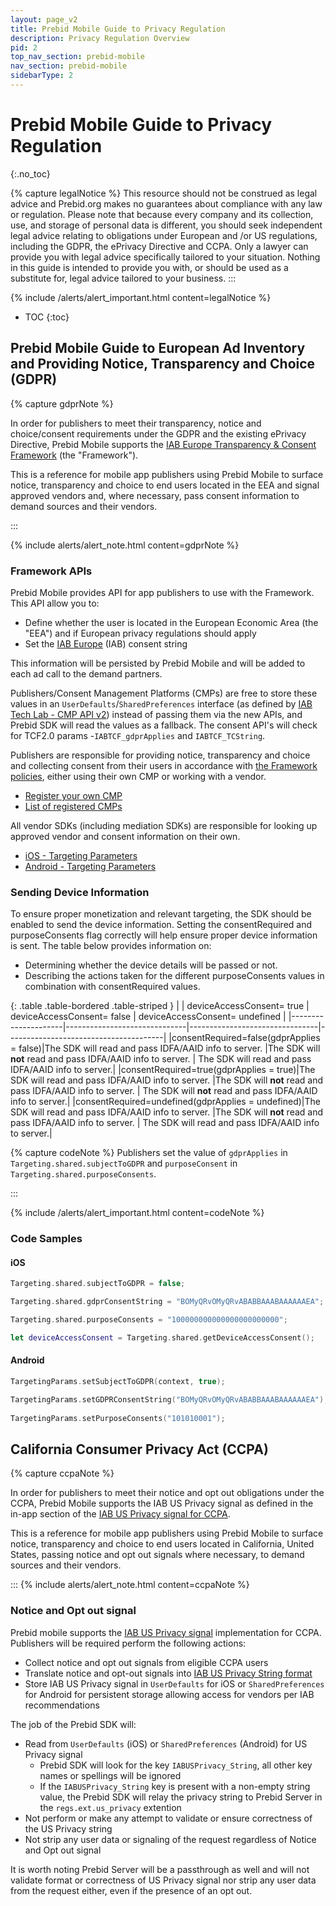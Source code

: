 ```yaml
---
layout: page_v2
title: Prebid Mobile Guide to Privacy Regulation
description: Privacy Regulation Overview
pid: 2
top_nav_section: prebid-mobile
nav_section: prebid-mobile
sidebarType: 2
---
```


# Prebid Mobile Guide to Privacy Regulation

{:.no_toc}

{% capture legalNotice %}
  This resource should not be construed as legal advice and Prebid.org makes no guarantees about compliance with any law or regulation. Please note that because every company and its collection, use, and storage of personal data is different, you should seek independent legal advice relating to obligations under European and /or US regulations, including the GDPR, the ePrivacy Directive and CCPA. Only a lawyer can provide you with legal advice specifically tailored to your situation. Nothing in this guide is intended to provide you with, or should be used as a substitute for, legal advice tailored to your business.
  :::

{% include /alerts/alert_important.html content=legalNotice %}

- TOC
{:toc}

## Prebid Mobile Guide to European Ad Inventory and Providing Notice, Transparency and Choice (GDPR)

{% capture gdprNote %}

In order for publishers to meet their transparency, notice and choice/consent requirements under the GDPR and the existing ePrivacy Directive, Prebid Mobile supports the [IAB Europe Transparency & Consent Framework](https://www.iab.com/topics/consumer-privacy/gdpr/) (the "Framework").  

This is a reference for mobile app publishers using Prebid Mobile to surface notice, transparency and choice to end users located in the EEA and signal approved vendors and, where necessary, pass consent information to demand sources and their vendors.  

:::

{% include alerts/alert_note.html content=gdprNote %}

### Framework APIs

Prebid Mobile provides API for app publishers to use with the Framework. This API allow you to:

- Define whether the user is located in the European Economic Area (the "EEA") and if European privacy regulations should apply
- Set the [IAB Europe](https://www.iabeurope.eu/) (IAB) consent string

This information will be persisted by Prebid Mobile and will be added to each ad call to the demand partners.

Publishers/Consent Management Platforms (CMPs) are free to store these values in an `UserDefaults`/`SharedPreferences` interface (as defined by [IAB Tech Lab - CMP API v2](https://github.com/InteractiveAdvertisingBureau/GDPR-Transparency-and-Consent-Framework/blob/master/TCFv2/IAB%20Tech%20Lab%20-%20CMP%20API%20v2.md)) instead of passing them via the new APIs, and Prebid SDK will read the values as a fallback. The consent API's will check for TCF2.0 params -`IABTCF_gdprApplies` and `IABTCF_TCString`.

Publishers are responsible for providing notice, transparency and choice and collecting consent from their users in accordance with [the Framework policies](https://www.iab.com/topics/consumer-privacy/gdpr/), either using their own CMP or working with a vendor.

- [Register your own CMP](https://register.consensu.org/CMP)
- [List of registered CMPs](https://iabeurope.eu/cmp-list/)

All vendor SDKs (including mediation SDKs) are responsible for looking up approved vendor and consent information on their own.

- [iOS - Targeting Parameters](/prebid-mobile/pbm-api/ios/pbm-targeting-ios.html)
- [Android - Targeting Parameters](/prebid-mobile/pbm-api/android/pbm-targeting-params-android.html)

### Sending Device Information

To ensure proper monetization and relevant targeting, the SDK should be enabled to send the device information. Setting the consentRequired and purposeConsents flag correctly will help ensure proper device information is sent. The table below provides information on:

- Determining whether the device details will be passed or not.
- Describing the actions taken for the different purposeConsents values in combination with consentRequired values.

{: .table .table-bordered .table-striped }
|                     | deviceAccessConsent= true    | deviceAccessConsent= false     | deviceAccessConsent= undefined        |
|---------------------|------------------------------|--------------------------------|---------------------------------------|
|consentRequired=false(gdprApplies = false)|The SDK will read and pass IDFA/AAID info to server. |The SDK will **not** read and pass IDFA/AAID info to server. | The SDK will read and pass IDFA/AAID info to server.|
|consentRequired=true(gdprApplies = true)|The SDK will read and pass IDFA/AAID info to server. |The SDK will **not** read and pass IDFA/AAID info to server. | The SDK will **not** read and pass IDFA/AAID info to server.|
|consentRequired=undefined(gdprApplies = undefined)|The SDK will read and pass IDFA/AAID info to server. |The SDK will **not** read and pass IDFA/AAID info to server. | The SDK will read and pass IDFA/AAID info to server.|

{% capture codeNote %}
  Publishers set the value of `gdprApplies` in `Targeting.shared.subjectToGDPR` and `purposeConsent` in `Targeting.shared.purposeConsents`.

  :::

{% include /alerts/alert_important.html content=codeNote %}

### Code Samples

#### iOS

```swift
Targeting.shared.subjectToGDPR = false;

Targeting.shared.gdprConsentString = "BOMyQRvOMyQRvABABBAAABAAAAAAEA";

Targeting.shared.purposeConsents = "100000000000000000000000";

let deviceAccessConsent = Targeting.shared.getDeviceAccessConsent();
```

#### Android

```swift
TargetingParams.setSubjectToGDPR(context, true);

TargetingParams.setGDPRConsentString("BOMyQRvOMyQRvABABBAAABAAAAAAEA");
    
TargetingParams.setPurposeConsents("101010001");
```

## California Consumer Privacy Act (CCPA)

{% capture ccpaNote %}

In order for publishers to meet their notice and opt out obligations under the CCPA,
Prebid Mobile supports the IAB US Privacy signal as defined in the in-app section of the [IAB US Privacy signal for CCPA](https://iabtechlab.com/standards/ccpa/).  

This is a reference for mobile app publishers using Prebid Mobile to surface notice, transparency and choice to end users located in California, United States, passing notice and opt out signals where necessary, to demand sources and their vendors.

:::
{% include alerts/alert_note.html content=ccpaNote %}

### Notice and Opt out signal

Prebid mobile supports the [IAB US Privacy signal](https://iabtechlab.com/standards/ccpa/) implementation for CCPA. Publishers will be required perform the following actions:

- Collect notice and opt out signals from eligible CCPA users
- Translate notice and opt-out signals into [IAB US Privacy String format](https://iabtechlab.com/standards/ccpa/)
- Store IAB US Privacy signal in `UserDefaults` for iOS or `SharedPreferences` for Android for persistent storage allowing access for vendors per IAB recommendations

The job of the Prebid SDK will:

- Read from `UserDefaults` (iOS) or `SharedPreferences` (Android) for US Privacy signal
  - Prebid SDK will look for the key `IABUSPrivacy_String`, all other key names or spellings will be ignored
  - If the `IABUSPrivacy_String` key is present with a non-empty string value, the Prebid SDK will relay the privacy string to Prebid Server in the `regs.ext.us_privacy` extention
- Not perform or make any attempt to validate or ensure correctness of the US Privacy string
- Not strip any user data or signaling of the request regardless of Notice and Opt out signal

It is worth noting Prebid Server will be a passthrough as well and will not validate format or correctness of US Privacy signal nor strip any user data from the request either, even if the presence of an opt out.

